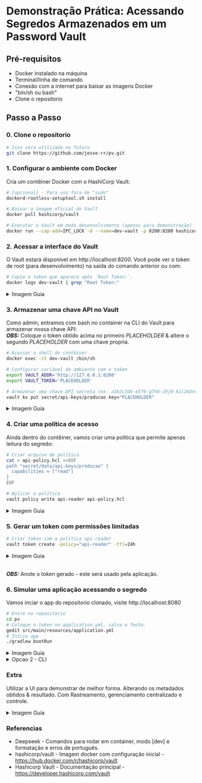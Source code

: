 # Demonstração Prática: Acessando Segredos Armazenados em um Password Vault

## Pré-requisitos

- Docker instalado na máquina
- Terminal/linha de comando
- Conexão com a internet para baixar as imagens Docker
- "bin/sh ou bash"
- Clone o repositorio

## Passo a Passo

### 0. Clone o repositorio
```bash
# Isso sera utilizado no futuro
git clone https://github.com/jesse-rr/pv.git
```

### 1. Configurar o ambiente com Docker

Cria um contêiner Docker com o HashiCorp Vault:

```bash
# [opcional] - Para uso fora de "sudo"
dockerd-rootless-setuptool.sh install

# Baixar a imagem oficial do Vault
docker pull hashicorp/vault

# Executar o Vault em modo desenvolvimento (apenas para demonstração)
docker run --cap-add=IPC_LOCK -d --name=dev-vault -p 8200:8200 hashicorp/vault server -dev
```

### 2. Acessar a interface do Vault

O Vault estará disponível em http://localhost:8200. Você pode ver o token de root (para desenvolvimento) na saída do comando anterior ou com:

```bash
# Copie o token que aparece após `Root Token:`.
docker logs dev-vault | grep "Root Token:"
```
<details>
  <summary>Imagem Guia</summary>
  
  ![image](https://github.com/user-attachments/assets/60337150-92e0-41f7-b734-e1e98daa91ba)
  <br>
  ![image](https://github.com/user-attachments/assets/4a0c74bf-2f65-45eb-afe5-7e45cbb08377)
</details>


### 3. Armazenar uma chave API no Vault

Como admin, entramos com bash no container na CLI do Vault para armazenar nossa chave API:
<br>
**_OBS:_**  Coloque o token obtido acima no primeiro _PLACEHOLDER_ & altere o segundo _PLACEHOLDER_ com uma chave propria.

```bash
# Acessar o shell do contêiner
docker exec -it dev-vault /bin/sh

# Configurar variável de ambiente com o token
export VAULT_ADDR='http://127.0.0.1:8200'
export VAULT_TOKEN='PLACEHOLDER'

# Armazenar uma chave API secreta (ex: a1b2c3d4-e5f6-g7h8-i9j0-k1l2m3n4o5p6")
vault kv put secret/api-keys/producao key="PLACEHOLDER"
```
<details>
  <summary>Imagem Guia</summary>
  
  ![image](https://github.com/user-attachments/assets/94c837a6-8b4a-42b8-b6eb-ebcb7b34d575)
</details>

### 4. Criar uma política de acesso

Ainda dentro do contêiner, vamos criar uma política que permite apenas leitura do segredo:

```bash
# Criar arquivo de política
cat > api-policy.hcl <<EOF
path "secret/data/api-keys/producao" {
  capabilities = ["read"]
}
EOF

# Aplicar a política
vault policy write api-reader api-policy.hcl
```

<details>
  <summary>Imagem Guia</summary>

  ![image](https://github.com/user-attachments/assets/030a5db8-7560-4029-bcd1-af9fa0732686)
</details>

### 5. Gerar um token com permissões limitadas

```bash
# Criar token com a política api-reader
vault token create -policy="api-reader" -ttl=24h
```

<details>
  <summary>Imagem Guia</summary>
  
  ![image](https://github.com/user-attachments/assets/591831b0-2370-4ad0-a0ec-b3a3efc5e7bd)
  <br>
  ![image](https://github.com/user-attachments/assets/8cd48a49-38b5-46fe-8579-56ed47311bec)
</details>

<br>

**_OBS:_** Anote o token gerado - este será usado pela aplicação.

### 6. Simular uma aplicação acessando o segredo

Vamos inciar o app do repositorio clonado, visite http://localhost:8080

```bash
# Entre no repositorio
cd pv
# Coloque o token no application.yml, salva e fecha.
gedit src/main/resources/application.yml
# Inicia app
./gradlew bootRun
```

<details>
  <summary>Imagem Guia</summary>
    
  ![image](https://github.com/user-attachments/assets/7434bd91-faf6-4352-be94-a5b86965b13b)
  <br>
  ![image](https://github.com/user-attachments/assets/bbcd677a-d0c1-441a-a796-5f6ce87f2f6f)
</details>

<details>
  <summary>Opcao 2 - CLI</summary>
    
```bash
# Fora do container, no host Linux: OBS, se nao tiver "JQ", retire o "| jq" e use algo como: https://jsonformatter.curiousconcept.com
curl -s --header "X-Vault-Token: PLACEHOLDER" http://localhost:8200/v1/secret/data/api-keys/producao | jq
```

  ![image](https://github.com/user-attachments/assets/c942c189-83e8-4c3a-a667-9bcf0bbe8cfb)
</details>

### Extra
Utilizar a UI para demonstrar de melhor forma. Alterando os metadados obtidos & resultado. Com Rastreamento, gerenciamento centralizado e controle.
<details>
  <summary>Imagem Guia</summary>
  Secret Engines -> Secret -> api-keys -> producao -> metadata -> edit <br>
  E use o commando acima denovo quanto terminar.
  
  ![image](https://github.com/user-attachments/assets/1b4a6626-e66f-426e-bcfd-a47f684e9b7d)
  <br>
  ![image](https://github.com/user-attachments/assets/e6006e6e-ca35-45c5-883c-c9a37a50695e)
</details>

### Referencias
- Deepseek - Comandos para rodar em container, modo [dev] e formatação e erros de português.
- hashicorp/vault - Imagem docker com configuração inicial - https://hub.docker.com/r/hashicorp/vault
- Hashicorp Vault - Documentação principal - https://developer.hashicorp.com/vault
